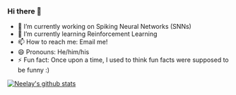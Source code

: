 ### Hi there 👋

- 🔭 I’m currently working on Spiking Neural Networks (SNNs)
- 🌱 I’m currently learning Reinforcement Learning
- 📫 How to reach me: Email me!
- 😄 Pronouns: He/him/his
- ⚡ Fun fact: Once upon a time, I used to think fun facts were supposed to be funny :)

 [![Neelay's github stats](https://github-readme-stats.vercel.app/api?username=NeelayS&count_private=true)](https://github.com/anuraghazra/github-readme-stats)
 


<!--
**NeelayS/NeelayS** is a ✨ _special_ ✨ repository because its `README.md` (this file) appears on your GitHub profile.

Here are some ideas to get you started:

- 🔭 I’m currently working on ...
- 🌱 I’m currently learning ...
- 👯 I’m looking to collaborate on ...
- 🤔 I’m looking for help with ...
- 💬 Ask me about ...
- 📫 How to reach me: ...
- 😄 Pronouns: ...
- ⚡ Fun fact: Once upon a time, I used to think fun facts were supposed to be funny
-->
